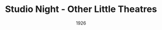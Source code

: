 ---
title: Studio Night - Other Little Theatres
date: 1926
closing_date:
layout: productions
featured_image:
image_caption:
image_credit:
playbill:
category:
Theatre: Theatre Jacksonville
cast:
- Speaker: Mrs. E.R. Hoyt
external_links:
---
